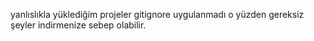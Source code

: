 yanlıslıkla yüklediğim projeler gitignore uygulanmadı o yüzden gereksiz şeyler indirmenize sebep olabilir.
